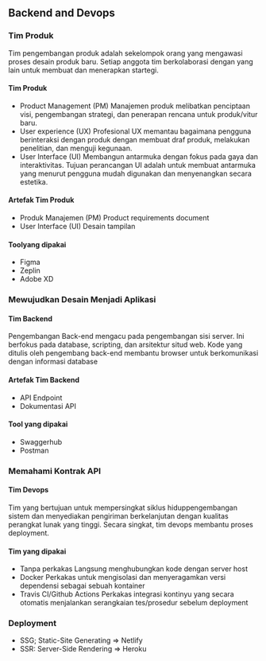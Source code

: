 ## Backend and Devops

### Tim Produk
Tim pengembangan produk adalah sekelompok orang yang mengawasi proses desain produk baru. Setiap anggota tim berkolaborasi dengan yang lain untuk membuat dan menerapkan startegi.
#### Tim Produk
- Product Management (PM)
Manajemen produk melibatkan penciptaan visi, pengembangan strategi, dan penerapan rencana untuk produk/vitur baru.
- User experience (UX)
Profesional UX memantau bagaimana pengguna berinteraksi dengan produk dengan membuat draf produk, melakukan penelitian, dan menguji kegunaan.
- User Interface (UI)
Membangun antarmuka dengan fokus pada gaya dan interaktivitas. Tujuan perancangan UI adalah untuk membuat antarmuka yang menurut pengguna mudah digunakan dan menyenangkan secara estetika.
#### Artefak Tim Produk
- Produk Manajemen (PM)
Product requirements document
- User Interface (UI)
Desain tampilan
#### Toolyang dipakai
- Figma
- Zeplin
- Adobe XD

### Mewujudkan Desain Menjadi Aplikasi
#### Tim Backend
Pengembangan Back-end mengacu pada pengembangan sisi server. Ini berfokus pada database, scripting, dan arsitektur situd web.
Kode yang ditulis oleh pengembang back-end membantu browser untuk berkomunikasi dengan informasi database
#### Artefak Tim Backend
- API Endpoint
- Dokumentasi API
#### Tool yang dipakai
- Swaggerhub
- Postman

### Memahami Kontrak API
#### Tim Devops
Tim yang bertujuan untuk mempersingkat siklus hiduppengembangan sistem dan menyediakan pengiriman berkelanjutan dengan kualitas perangkat lunak yang tinggi. Secara singkat, tim devops membantu proses deployment.
#### Tim yang dipakai
- Tanpa perkakas
Langsung menghubungkan kode dengan server host
- Docker
Perkakas untuk mengisolasi dan menyeragamkan versi dependensi sebagai sebuah kontainer
- Travis CI/Github Actions
Perkakas integrasi kontinyu yang secara otomatis menjalankan serangkaian tes/prosedur sebelum deployment
### Deployment
- SSG; Static-Site Generating => Netlify
- SSR: Server-Side Rendering => Heroku